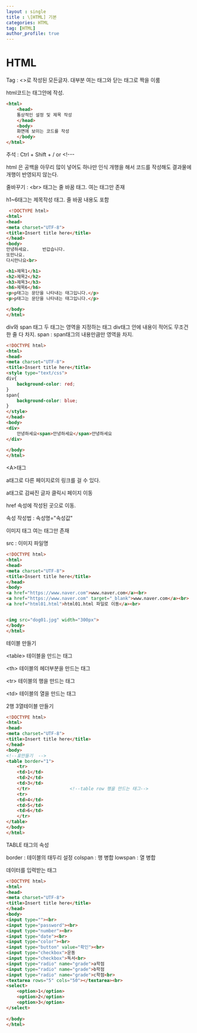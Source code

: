 ```yaml
---
layout : single
title : \[HTML] 기본
categories: HTML
tag: [HTML]
author_profile: true
---
```


# HTML

Tag : <>로 작성된 모든글자.
대부분 여는 태그와 닫는 태그로 짝을 이룸

html코드는 <html>태그안에 작성.

```html
<html>
	<head>
	통상적인 설정 및 제목 작성
	</head>
	<body>
	화면에 보이는 코드를 작성
	</body>
</html>
```

주석 : Ctrl + Shift + / or <!---

html 은 공백을 아무리 많이 넣어도 하나만 인식
개행을 해서 코드를 작성해도 결과물에 개행이 반영되지 않는다.

줄바꾸기 : \<br> 태그는 줄 바꿈 태그. 여는 태그만 존재 

h1~6태그는 제목작성 태그. 줄 바꿈 내용도 포함
```html
 <!DOCTYPE html>
<html>
<head>
<meta charset="UTF-8">
<title>Insert title here</title>
</head>
<body>
안녕하세요.     반갑습니다.
또만나요.
다시만나요<br>

<h1>제목1</h1>
<h2>제목2</h2>
<h3>제목3</h3>
<h6>제목6</h6>
<p>p태그는 문단을 나타내는 태그입니다.</p>
<p>p태그는 문단을 나타내는 태그입니다.</p>

</body>
</html>
```

div와 span 태그
두 태그는 영역을 지정하는 태그
div태그 안에 내용이 적어도 무조건 한 줄 다 차지.
span : span태그의 내용만큼만 영역을 차지.

```html
<!DOCTYPE html>
<html>
<head>
<meta charset="UTF-8">
<title>Insert title here</title>
<style type="text/css">
div{
	background-color: red;
}
span{
	background-color: blue;
}
</style>
</head>
<body>
<div>
	안녕하세요<span>안녕하세요</span>안녕하세요
</div>
	
</body>
</html>
```


\<A>태그

a태그로 다른 페이지로의 링크를 걸 수 있다.

a태그로 감싸진 글자 클릭시 페이지 이동

href 속성에 작성된 곳으로 이동.

속성 작성법 : 속성명="속성값"


이미지 태그 여는 태그만 존재

src : 이미지 파일명

```html
<!DOCTYPE html>
<html>
<head>
<meta charset="UTF-8">
<title>Insert title here</title>
</head>
<body>
<a href="https://www.naver.com">www.naver.com</a><br>
<a href="https://www.naver.com" target="_blank">www.naver.com</a><br>
<a href="html01.html">html01.html 파일로 이동</a><br>


<img src="dog01.jpg" width="300px">
</body>
</html>
```

테이블 만들기

\<table>	 테이블을 만드는 태그

\<th>	 테이블의 헤더부분을 만드는 태그

\<tr>	 테이블의 행을 만드는 태그

\<td>	 테이블의 열을 만드는 태그


2행 3열테이블 만들기

```html
<!DOCTYPE html>
<html>
<head>
<meta charset="UTF-8">
<title>Insert title here</title>
</head>
<body>
<!--표만들기  -->
<table border="1">
	<tr>
	<td>1</td>
	<td>2</td>
	<td>3</td>
	</tr>     			<!--table row 행을 만드는 태그-->
	<tr>
	<td>4</td>
	<td>5</td>
	<td>6</td>
	</tr>
</table>
</body>
</html>
```
TABLE 태그의 속성

border : 테이블의 태두리 설정
colspan : 행 병합
lowspan : 열 병합

데이터를 입력받는 태그

```html
<!DOCTYPE html>
<html>
<head>
<meta charset="UTF-8">
<title>Insert title here</title>
</head>
<body>
<input type=""><br>
<input type="password"><br>
<input type="number"><br>
<input type="date"><br>
<input type="color"><br>
<input type="button" value="확인"><br>
<input type="checkbox">운동
<input type="checkbox">독서<br>
<input type="radio" name="grade">a학점
<input type="radio" name="grade">b학점
<input type="radio" name="grade">c학점<br>
<textarea rows="5" cols="50"></textarea><br>
<select>
	<option>1</option>
	<option>2</option>
	<option>3</option>
</select>
	
</body>
</html>
```

